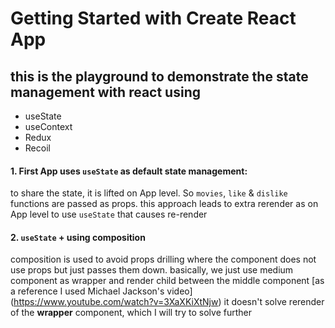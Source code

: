 # Getting Started with Create React App

## this is the playground to demonstrate the state management with react using

- useState
- useContext
- Redux
- Recoil

#### 1. First App uses `useState` as default state management:

to share the state, it is lifted on App level. So `movies`, `like` & `dislike` functions are passed as props.
this approach leads to extra rerender as on App level to use `useState` that causes re-render

#### 2. `useState` + using composition

composition is used to avoid props drilling where the component does not use props but just passes them down.
basically, we just use medium component as wrapper and render child between the middle component
[as a reference I used Michael Jackson's video] (https://www.youtube.com/watch?v=3XaXKiXtNjw)
it doesn't solve rerender of the **wrapper** component, which I will try to solve further
